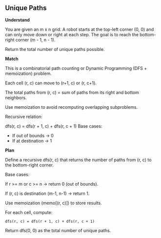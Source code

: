 ## Unique Paths

**Understand**

You are given an m x n grid.
A robot starts at the top-left corner (0, 0) and can only move down or right at each step.
The goal is to reach the bottom-right corner (m - 1, n - 1).

Return the total number of unique paths possible.

**Match**

This is a combinatorial path counting or Dynamic Programming (DFS + memoization) problem.

Each cell (r, c) can move to (r+1, c) or (r, c+1).

The total paths from (r, c) = sum of paths from its right and bottom neighbors.

Use memoization to avoid recomputing overlapping subproblems.

Recursive relation:

dfs(r, c) = dfs(r + 1, c) + dfs(r, c + 1)
Base cases:

- If out of bounds → 0
- If at destination → 1

**Plan**

Define a recursive dfs(r, c) that returns the number of paths from (r, c) to the bottom-right corner.

Base cases:

If r >= m or c >= n → return 0 (out of bounds).

If (r, c) is destination (m-1, n-1) → return 1.

Use memoization (memo[(r, c)]) to store results.

For each cell, compute:

```
dfs(r, c) = dfs(r + 1, c) + dfs(r, c + 1)
```

Return dfs(0, 0) as the total number of unique paths.
